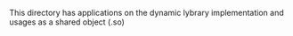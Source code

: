This directory has applications on the dynamic lybrary implementation and usages as a shared object (.so)